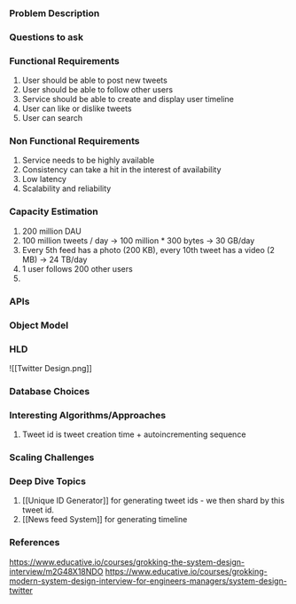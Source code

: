 ### Problem Description


### Questions to ask


### Functional Requirements
1. User should be able to post new tweets
2. User should be able to follow other users 
3. Service should be able to create and display user timeline 
4. User can like or dislike tweets 
5. User can search 

### Non Functional Requirements
1. Service needs to be highly available 
2. Consistency can take a hit in the interest of availability
3. Low latency
4. Scalability and reliability 

### Capacity Estimation
1. 200 million DAU
2. 100 million tweets / day -> 100 million * 300 bytes -> 30 GB/day
3. Every 5th feed has a photo (200 KB), every 10th tweet has a video (2 MB) -> 24 TB/day
4. 1 user follows 200 other users 
5. 

### APIs


### Object Model


### HLD
![[Twitter Design.png]]

### Database Choices


### Interesting Algorithms/Approaches
1. Tweet id is tweet creation time + autoincrementing sequence

### Scaling Challenges


### Deep Dive Topics
1. [[Unique ID Generator]] for generating tweet ids - we then shard by this tweet id. 
2. [[News feed System]] for generating timeline 


### References
https://www.educative.io/courses/grokking-the-system-design-interview/m2G48X18NDO
https://www.educative.io/courses/grokking-modern-system-design-interview-for-engineers-managers/system-design-twitter
